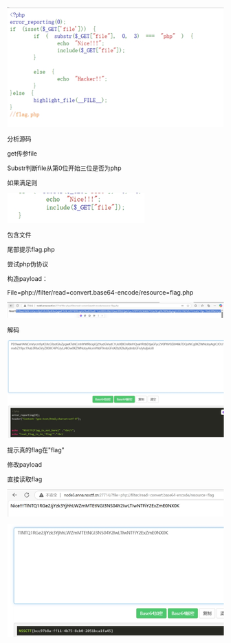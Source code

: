 ![img](./assets/wps211.jpg)

 

分析源码

get传参file

Substr判断file从第0位开始三位是否为php

如果满足则

![img](./assets/wps212.jpg) 

包含文件

尾部提示flag.php

尝试php伪协议

构造payload：

File=php://filter/read=convert.base64-encode/resource=flag.php

![img](./assets/wps213.jpg) 

解码

![img](./assets/wps214.jpg) 

提示真的flag在"flag"

修改payload

直接读取flag

![img](./assets/wps215.jpg) 

 

![img](./assets/wps216.jpg) 

 

 